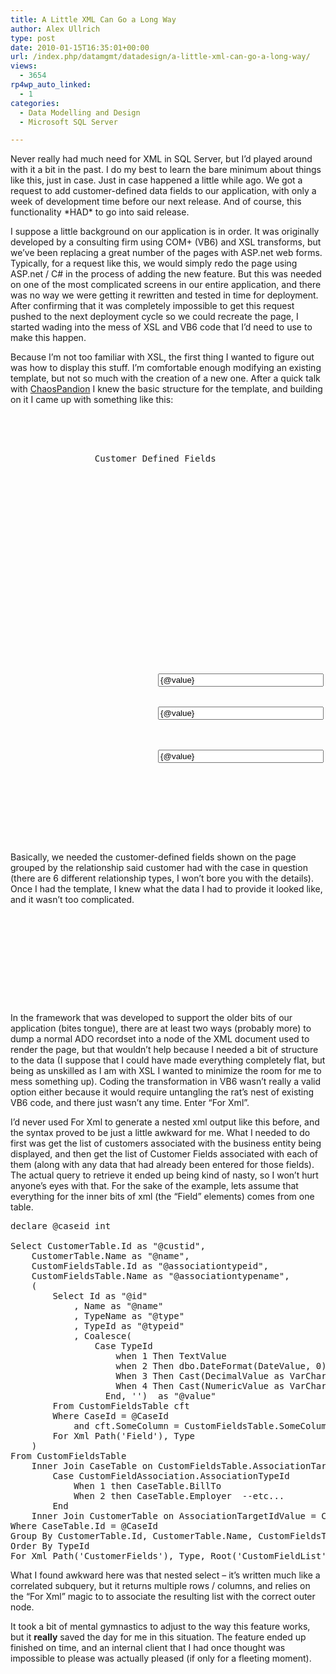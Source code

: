 ```yaml
---
title: A Little XML Can Go a Long Way
author: Alex Ullrich
type: post
date: 2010-01-15T16:35:01+00:00
url: /index.php/datamgmt/datadesign/a-little-xml-can-go-a-long-way/
views:
  - 3654
rp4wp_auto_linked:
  - 1
categories:
  - Data Modelling and Design
  - Microsoft SQL Server

---
```

Never really had much need for XML in SQL Server, but I&#8217;d played around with it a bit in the past. I do my best to learn the bare minimum about things like this, just in case. Just in case happened a little while ago. We got a request to add customer-defined data fields to our application, with only a week of development time before our next release. And of course, this functionality \*HAD\* to go into said release.

I suppose a little background on our application is in order. It was originally developed by a consulting firm using COM+ (VB6) and XSL transforms, but we&#8217;ve been replacing a great number of the pages with ASP.net web forms. Typically, for a request like this, we would simply redo the page using ASP.net / C# in the process of adding the new feature. But this was needed on one of the most complicated screens in our entire application, and there was no way we were getting it rewritten and tested in time for deployment. After confirming that it was completely impossible to get this request pushed to the next deployment cycle so we could recreate the page, I started wading into the mess of XSL and VB6 code that I&#8217;d need to use to make this happen.

Because I&#8217;m not too familiar with XSL, the first thing I wanted to figure out was how to display this stuff. I&#8217;m comfortable enough modifying an existing template, but not so much with the creation of a new one. After a quick talk with [ChaosPandion][1] I knew the basic structure for the template, and building on it I came up with something like this:

<pre><xsl:template match="CustomFieldList">
		<xsl:if test="count(CustomerFields/Field) > 0">
			<div class="SectionTitle" style="margin-bottom:20px;">
				Customer Defined Fields
			</div>
		</xsl:if>
		<xsl:for-each select="CustomerFields">
			<xsl:if test="count(Field) > 0">
				<p>
					<xsl:value-of select="concat(@name, ' (', @associationtypename, ')')"/>
				</p>
				<xsl:for-each select="field">
					<label>
						<xsl:value-of select="@name"/>
					</label>
					<br/>
					<xsl:choose>
						<xsl:when test="@type = 'Decimal'">
							<input id="{@name}" name="udf_{@typeid}_{../@custid}_{@id}" size="30" type="text" value="{@value}" title="{@name}" onblur="ValidateDecimalInput(this)" />
						</xsl:when>
						<xsl:when test="@type = 'Integer'">
							<input id="{@name}" name="udf_{@typeid}_{../@custid}_{@id}" size="30" type="text" value="{@value}" title="{@name}" onblur="ValidateIntegerInput(this)" />
						</xsl:when>
						<!-- Other Types -->
						<xsl:otherwise>
							<input id="{@name}" name="udf_{@typeid}_{../@custid}_{@id}" size="30" type="text" value="{@value}" />
						</xsl:otherwise>
					</xsl:choose>
					<br/>
				</xsl:for-each>
			</xsl:if>
		</xsl:for-each>
	</xsl:template></pre>

Basically, we needed the customer-defined fields shown on the page grouped by the relationship said customer had with the case in question (there are 6 different relationship types, I won&#8217;t bore you with the details). Once I had the template, I knew what the data I had to provide it looked like, and it wasn&#8217;t too complicated.

<pre><CustomFieldList>
  <CustomerFields custid="NULL" name="LessThanDot" associationtypeid="1" associationtypename="Awesome Blogs">
    <Field id="16" name="TextOne" type="Text" typeid="1" value="different value" />
  </CustomerFields>
  <CustomerFields custid="NULL" name="alexcuse.com" associationtypeid="2" associationtypename="Crummy Web Page">
    <Field id="4" name="TextOne" type="Text" typeid="1" value="chchchchchanges" />
    <Field id="13" name="Field3" type="Decimal" typeid="3" />
    <Field id="18" name="Integer Test" type="Integer" typeid="4" value="15" />
  </CustomerFields>
</CustomFieldList></pre>

In the framework that was developed to support the older bits of our application (bites tongue), there are at least two ways (probably more) to dump a normal ADO recordset into a node of the XML document used to render the page, but that wouldn&#8217;t help because I needed a bit of structure to the data (I suppose that I could have made everything completely flat, but being as unskilled as I am with XSL I wanted to minimize the room for me to mess something up). Coding the transformation in VB6 wasn&#8217;t really a valid option either because it would require untangling the rat&#8217;s nest of existing VB6 code, and there just wasn&#8217;t any time. Enter &#8220;For Xml&#8221;.

I&#8217;d never used For Xml to generate a nested xml output like this before, and the syntax proved to be just a little awkward for me. What I needed to do first was get the list of customers associated with the business entity being displayed, and then get the list of Customer Fields associated with each of them (along with any data that had already been entered for those fields). The actual query to retrieve it ended up being kind of nasty, so I won&#8217;t hurt anyone&#8217;s eyes with that. For the sake of the example, lets assume that everything for the inner bits of xml (the &#8220;Field&#8221; elements) comes from one table.

<pre>declare @caseid int

Select CustomerTable.Id as "@custid",
	CustomerTable.Name as "@name",
	CustomFieldsTable.Id as "@associationtypeid",
	CustomFieldsTable.Name as "@associationtypename",
	(
		Select Id as "@id"
			, Name as "@name" 
			, TypeName as "@type"
			, TypeId as "@typeid"
			, Coalesce(
				Case TypeId
					when 1 Then TextValue
					when 2 Then dbo.DateFormat(DateValue, 0)
					When 3 Then Cast(DecimalValue as VarChar(20))
					When 4 Then Cast(NumericValue as VarChar(20))
				  End, '')  as "@value"
		From CustomFieldsTable cft
		Where CaseId = @CaseId
			and cft.SomeColumn = CustomFieldsTable.SomeColumn
		For Xml Path('Field'), Type
	)
From CustomFieldsTable 
	Inner Join CaseTable on CustomFieldsTable.AssociationTargetIdValue = 
		Case CustomFieldAssociation.AssociationTypeId 
			When 1 then CaseTable.BillTo
			When 2 then CaseTable.Employer  --etc...
		End
	Inner Join CustomerTable on AssociationTargetIdValue = CustomerTable.Id
Where CaseTable.Id = @CaseId 
Group By CustomerTable.Id, CustomerTable.Name, CustomFieldsTable.Id
Order By TypeId
For Xml Path('CustomerFields'), Type, Root('CustomFieldList')</pre>

What I found awkward here was that nested select &#8211; it&#8217;s written much like a correlated subquery, but it returns multiple rows / columns, and relies on the &#8220;For Xml&#8221; magic to to associate the resulting list with the correct outer node.

It took a bit of mental gymnastics to adjust to the way this feature works, but it **really** saved the day for me in this situation. The feature ended up finished on time, and an internal client that I had once thought was impossible to please was actually pleased (if only for a fleeting moment).

 [1]: http://forum.lessthandot.com/memberlist.php?mode=viewprofile&u=330